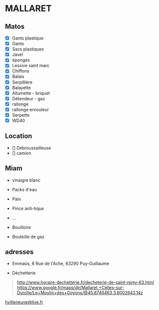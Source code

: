 # MALLARET

## Matos
- [x] Gants plastique
- [x] Gants
- [x] Sacs plastiques
- [x] Javel
- [x] éponges
- [x] Lessive saint marc
- [x] Chiffons
- [x] Balais
- [x] Serpillière
- [x] Balayette
- [x] Allumette - briquet
- [x] Détendeur - gaz
- [x] rallonge
- [x] rallonge enrouleur
- [x] Serpette
- [x] WD40

## Location
- [] Débroussailleuse
- [] camion

## Miam
* vinaigre blanc
* Packs d'eau
* Pain
* Pince anti-tique
* ...

* Bouilloire
* Bouteille de gaz

## adresses
* Emmaüs, 6 Rue de l'Ache, 63290 Puy-Guillaume

* Déchetterie
> http://www.horaire-dechetterie.fr/decheterie-de-saint-remy-63.html
> https://www.google.fr/maps/dir/Mallaret,+Celles-sur-Durolle/Le+Moulin+des+Goyons/@45.8746463,3.6002643,14z

hvilleneuve@live.fr
